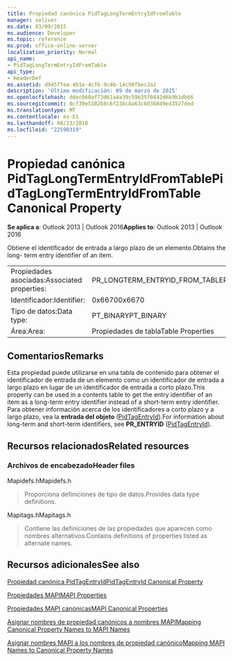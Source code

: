 ```yaml
---
title: Propiedad canónica PidTagLongTermEntryIdFromTable
manager: soliver
ms.date: 03/09/2015
ms.audience: Developer
ms.topic: reference
ms.prod: office-online-server
localization_priority: Normal
api_name:
- PidTagLongTermEntryIdFromTable
api_type:
- HeaderDef
ms.assetid: d9457fea-4b1e-4cf6-9c4b-14c98fbec2a1
description: 'Última modificación: 09 de marzo de 2015'
ms.openlocfilehash: ddec060af73d61a4a39c59b35f0442d6b9b1db66
ms.sourcegitcommit: 0cf39e5382b8c6f236c8a63c6036849ed3527ded
ms.translationtype: MT
ms.contentlocale: es-ES
ms.lasthandoff: 08/23/2018
ms.locfileid: "22590319"
---
```

# <a name="pidtaglongtermentryidfromtable-canonical-property"></a><span data-ttu-id="84638-103">Propiedad canónica PidTagLongTermEntryIdFromTable</span><span class="sxs-lookup"><span data-stu-id="84638-103">PidTagLongTermEntryIdFromTable Canonical Property</span></span>

  
  
<span data-ttu-id="84638-104">**Se aplica a**: Outlook 2013 | Outlook 2016</span><span class="sxs-lookup"><span data-stu-id="84638-104">**Applies to**: Outlook 2013 | Outlook 2016</span></span> 
  
<span data-ttu-id="84638-105">Obtiene el identificador de entrada a largo plazo de un elemento.</span><span class="sxs-lookup"><span data-stu-id="84638-105">Obtains the long- term entry identifier of an item.</span></span>
  
|||
|:-----|:-----|
|<span data-ttu-id="84638-106">Propiedades asociadas:</span><span class="sxs-lookup"><span data-stu-id="84638-106">Associated properties:</span></span>  <br/> |<span data-ttu-id="84638-107">PR_LONGTERM_ENTRYID_FROM_TABLE</span><span class="sxs-lookup"><span data-stu-id="84638-107">PR_LONGTERM_ENTRYID_FROM_TABLE</span></span>  <br/> |
|<span data-ttu-id="84638-108">Identificador:</span><span class="sxs-lookup"><span data-stu-id="84638-108">Identifier:</span></span>  <br/> |<span data-ttu-id="84638-109">0x6670</span><span class="sxs-lookup"><span data-stu-id="84638-109">0x6670</span></span>  <br/> |
|<span data-ttu-id="84638-110">Tipo de datos:</span><span class="sxs-lookup"><span data-stu-id="84638-110">Data type:</span></span>  <br/> |<span data-ttu-id="84638-111">PT_BINARY</span><span class="sxs-lookup"><span data-stu-id="84638-111">PT_BINARY</span></span>  <br/> |
|<span data-ttu-id="84638-112">Área:</span><span class="sxs-lookup"><span data-stu-id="84638-112">Area:</span></span>  <br/> |<span data-ttu-id="84638-113">Propiedades de tabla</span><span class="sxs-lookup"><span data-stu-id="84638-113">Table Properties</span></span>  <br/> |
   
## <a name="remarks"></a><span data-ttu-id="84638-114">Comentarios</span><span class="sxs-lookup"><span data-stu-id="84638-114">Remarks</span></span>

<span data-ttu-id="84638-115">Esta propiedad puede utilizarse en una tabla de contenido para obtener el identificador de entrada de un elemento como un identificador de entrada a largo plazo en lugar de un identificador de entrada a corto plazo.</span><span class="sxs-lookup"><span data-stu-id="84638-115">This property can be used in a contents table to get the entry identifier of an item as a long-term entry identifier instead of a short-term entry identifier.</span></span> <span data-ttu-id="84638-116">Para obtener información acerca de los identificadores a corto plazo y a largo plazo, vea la **entrada del objeto** ([PidTagEntryId](pidtagentryid-canonical-property.md)).</span><span class="sxs-lookup"><span data-stu-id="84638-116">For information about long-term and short-term identifiers, see **PR_ENTRYID** ([PidTagEntryId](pidtagentryid-canonical-property.md)).</span></span>
  
## <a name="related-resources"></a><span data-ttu-id="84638-117">Recursos relacionados</span><span class="sxs-lookup"><span data-stu-id="84638-117">Related resources</span></span>

### <a name="header-files"></a><span data-ttu-id="84638-118">Archivos de encabezado</span><span class="sxs-lookup"><span data-stu-id="84638-118">Header files</span></span>

<span data-ttu-id="84638-119">Mapidefs.h</span><span class="sxs-lookup"><span data-stu-id="84638-119">Mapidefs.h</span></span>
  
> <span data-ttu-id="84638-120">Proporciona definiciones de tipo de datos.</span><span class="sxs-lookup"><span data-stu-id="84638-120">Provides data type definitions.</span></span>
    
<span data-ttu-id="84638-121">Mapitags.h</span><span class="sxs-lookup"><span data-stu-id="84638-121">Mapitags.h</span></span>
  
> <span data-ttu-id="84638-122">Contiene las definiciones de las propiedades que aparecen como nombres alternativos.</span><span class="sxs-lookup"><span data-stu-id="84638-122">Contains definitions of properties listed as alternate names.</span></span>
    
## <a name="see-also"></a><span data-ttu-id="84638-123">Recursos adicionales</span><span class="sxs-lookup"><span data-stu-id="84638-123">See also</span></span>



[<span data-ttu-id="84638-124">Propiedad canónica PidTagEntryId</span><span class="sxs-lookup"><span data-stu-id="84638-124">PidTagEntryId Canonical Property</span></span>](pidtagentryid-canonical-property.md)


[<span data-ttu-id="84638-125">Propiedades MAPI</span><span class="sxs-lookup"><span data-stu-id="84638-125">MAPI Properties</span></span>](mapi-properties.md)
  
[<span data-ttu-id="84638-126">Propiedades MAPI canónicas</span><span class="sxs-lookup"><span data-stu-id="84638-126">MAPI Canonical Properties</span></span>](mapi-canonical-properties.md)
  
[<span data-ttu-id="84638-127">Asignar nombres de propiedad canónicos a nombres MAPI</span><span class="sxs-lookup"><span data-stu-id="84638-127">Mapping Canonical Property Names to MAPI Names</span></span>](mapping-canonical-property-names-to-mapi-names.md)
  
[<span data-ttu-id="84638-128">Asignar nombres MAPI a los nombres de propiedad canónico</span><span class="sxs-lookup"><span data-stu-id="84638-128">Mapping MAPI Names to Canonical Property Names</span></span>](mapping-mapi-names-to-canonical-property-names.md)

